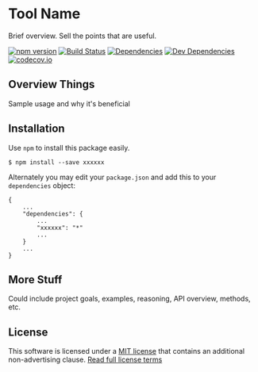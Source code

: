 Tool Name
=========

Brief overview.  Sell the points that are useful.

[![npm version][npm-badge]][npm-link]
[![Build Status][travis-badge]][travis-link]
[![Dependencies][dependencies-badge]][dependencies-link]
[![Dev Dependencies][devdependencies-badge]][devdependencies-link]
[![codecov.io][codecov-badge]][codecov-link]


Overview Things
---------------

Sample usage and why it's beneficial


Installation
------------

Use `npm` to install this package easily.

    $ npm install --save xxxxxx

Alternately you may edit your `package.json` and add this to your `dependencies` object:

    {
        ...
        "dependencies": {
            ...
            "xxxxxx": "*"
            ...
        }
        ...
    }


More Stuff
----------

Could include project goals, examples, reasoning, API overview, methods, etc.


License
-------

This software is licensed under a [MIT license][LICENSE] that contains an additional non-advertising clause.  [Read full license terms][LICENSE]


[codecov-badge]: https://codecov.io/github/tests-always-included/xxxxxx/coverage.svg?branch=master
[codecov-link]: https://codecov.io/github/tests-always-included/xxxxxx?branch=master
[dependencies-badge]: https://david-dm.org/tests-always-included/xxxxxx.png
[dependencies-link]: https://david-dm.org/tests-always-included/xxxxxx
[devdependencies-badge]: https://david-dm.org/tests-always-included/xxxxxx/dev-status.png
[devdependencies-link]: https://david-dm.org/tests-always-included/xxxxxx#info=devDependencies
[LICENSE]: LICENSE.md
[npm-badge]: https://badge.fury.io/js/xxxxxx.svg
[npm-link]: https://npmjs.org/package/xxxxxx
[travis-badge]: https://secure.travis-ci.org/tests-always-included/xxxxxx.png
[travis-link]: http://travis-ci.org/tests-always-included/xxxxxx

